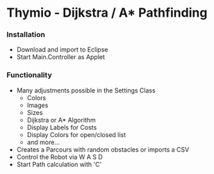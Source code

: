 # Thymio - Dijkstra / A* Pathfinding

### Installation
* Download and import to Eclipse 
* Start Main.Controller as Applet

### Functionality

   - Many adjustments possible in the Settings Class
      - Colors
      - Images
      - Sizes
      - Dijkstra or A* Algorithm 
      - Display Labels for Costs
      - Display Colors for open/closed list
      - and more...
   - Creates a Parcours with random obstacles or imports a CSV
   - Control the Robot via W A S D
   - Start Path calculation with 'C'




